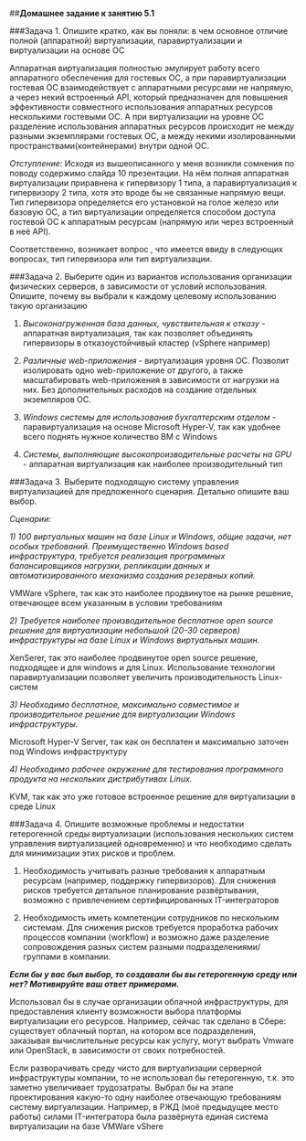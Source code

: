
##**Домашнее задание к занятию 5.1**


###Задача 1. Опишите кратко, как вы поняли: в чем основное отличие полной (аппаратной) виртуализации, паравиртуализации и виртуализации на основе ОС

Аппаратная виртуализация полностью эмулирует работу всего аппаратного обеспечения для гостевых ОС, а при паравиртуализации гостевая ОС взаимодействует с аппаратными ресурсами не напрямую, а через некий встроенный API, который предназначен для повышения эффективности совместного использования аппаратных ресурсов несколькими гостевыми ОС. А при виртуализации на уровне ОС разделение  использования аппаратных ресурсов происходит не между разными экземплярами гостевых ОС, а между некими изолированными пространствами(контейнерами) внутри одной ОС. 

_Отступление:_ Исходя из вышеописанного у меня возникли сомнения по поводу содержимо слайда 10 презентации. На нём полная аппаратная виртуализации приравнена к гипервизору 1 типа, а паравиртуализация к гипервизору 2 типа, хотя это вроде бы  не связанные напрямую вещи. Тип гипервизора определяется его установкой на голое железо или базовую ОС, а тип виртуализации определяется способом доступа гостевой ОС к аппаратным ресурсам (напрямую или через вcтроенный в неё API). 

Соответственно, возникает вопрос , что имеется ввиду в следующих вопросах, тип гипервизора или тип виртуализации. 


###Задача 2. Выберите один из вариантов использования организации физических серверов, в зависимости от условий использования. Опишите, почему вы выбрали к каждому целевому использованию такую организацию


1) _Высоконагруженная база данных, чувствительная к отказу_ - аппаратная виртуализация, так как позволяет объединять гипервизоры в отказоустойчивый кластер (vSphere например)

2) _Различные web-приложения_ - виртуализация уровня ОС. Позволит изолировать одно web-приложение от другого, а также масштабировать web-приложения в зависимости от нагрузки на них. Без дополнительных расходов на создание отдельных экземпляров ОС.

3) _Windows системы для использования бухгалтерским отделом_ - паравиртуализация на основе Microsoft Hyper-V, так как удобнее всего поднять нужное количество ВМ с Windows

4) _Системы, выполняющие высокопроизводительные расчеты на GPU_ -  аппаратная виртуализация как наиболее производительный тип 

###Задача 3. Выберите подходящую систему управления виртуализацией для предложенного сценария. Детально опишите ваш выбор.

_Сценарии:_

_1) 100 виртуальных машин на базе Linux и Windows, общие задачи, нет особых требований. Преимущественно Windows based инфраструктура, требуется реализация программных балансировщиков нагрузки, репликации данных и автоматизированного механизма создания резервных копий._

VMWare vSphere, так как это наиболее продвинутое на рынке решение, отвечающее всем указанным в условии требованиям

_2) Требуется наиболее производительное бесплатное open source решение для виртуализации небольшой (20-30 серверов) инфраструктуры на базе Linux и Windows виртуальных машин._

XenSerer, так это наиболее продвинутое open source решение, подходящее и для windows и для Linux. Использование технологии паравиртуализации позволяет увеличить производительность Linux-систем

_3) Необходимо бесплатное, максимально совместимое и производительное решение для виртуализации Windows инфраструктуры._

Microsoft Hyper-V Server, так как  он бесплатен и максимально заточен под Windows инфраструктуру

_4) Необходимо рабочее окружение для тестирования программного продукта на нескольких дистрибутивах Linux._

KVM, так как это уже готовое встроенное решение для виртуализации в среде Linux



###Задача 4. Опишите возможные проблемы и недостатки гетерогенной среды виртуализации (использования нескольких систем управления виртуализацией одновременно) и что необходимо сделать для минимизации этих рисков и проблем.
  
1. Необходимость учитывать разные требования к аппаратным ресурсам (например, поддержку гипервизоров). Для снижения рисков требуется детальное планирование развёртывания, возможно с привлечением сертифицированных IT-интеграторов

2. Необходимость иметь компетенции сотрудников по нескольким системам. Для снижения рисков требуется проработка рабочих процессов компании (workflow) и возможно даже разделение сопровождения разных систем разными подразделениями/группами в компании.
	
**_Если бы у вас был выбор, то создавали бы вы гетерогенную среду или нет? Мотивируйте ваш ответ примерами._**

Использовал бы в случае организации облачной инфраструктуры, для предоставления клиенту возможности выбора платформы виртуализации его ресурсов. Например, сейчас так сделано в Сбере: существует облачный портал, на котором все подразделения, заказывая вычислительные ресурсы как услугу, могут выбрать Vmware или  OpenStack, в зависимости от своих потребностей. 

Если разворачивать среду чисто для виртуализации серверной инфраструктуры компании, то не использовал бы гетерогенную, т.к. это заметно увеличивает трудозатраты. Выбрал бы на этапе проектирования какую-то одну наиболее отвечающую требованиям систему виртуализации. Например, в РЖД (моё предыдущее место работы) силами IT-интегратора была развёрнута единая система виртуализации на базе VMWare vShere